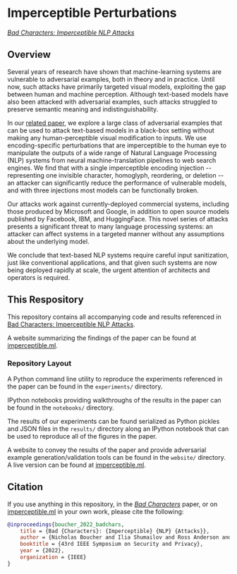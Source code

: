 # Imperceptible Perturbations
[*Bad Characters: Imperceptible NLP Attacks*](https://arxiv.org/abs/2106.09898)

## Overview

Several years of research have shown that machine-learning systems are vulnerable to adversarial examples, both in theory and in practice. Until now, such attacks have primarily targeted visual models, exploiting the gap between human and machine perception. Although text-based models have also been attacked with adversarial examples, such attacks struggled to preserve semantic meaning and indistinguishability.

In our [related paper](https://arxiv.org/abs/2106.09898), we explore a large class of adversarial examples that can be used to attack text-based models in a black-box setting without making any human-perceptible visual modification to inputs. We use encoding-specific perturbations that are imperceptible to the human eye to manipulate the outputs of a wide range of Natural Language Processing (NLP) systems from neural machine-translation pipelines to web search engines. We find that with a single imperceptible encoding injection -- representing one invisible character, homoglyph, reordering, or deletion -- an attacker can significantly reduce the performance of vulnerable models, and with three injections most models can be functionally broken.

Our attacks work against currently-deployed commercial systems, including those produced by Microsoft and Google, in addition to open source models published by Facebook, IBM, and HuggingFace. This novel series of attacks presents a significant threat to many language processing systems: an attacker can affect systems in a targeted manner without any assumptions about the underlying model.

We conclude that text-based NLP systems require careful input sanitization, just like conventional applications, and that given such systems are now being deployed rapidly at scale, the urgent attention of architects and operators is required.

## This Respository

This repository contains all accompanying code and results referenced in [Bad Characters: Imperceptible NLP Attacks](https://arxiv.org/abs/2106.09898).

A website summarizing the findings of the paper can be found at [imperceptible.ml](https://imperceptible.ml).

### Repository Layout

A Python command line utility to reproduce the experiments referenced in the paper can be found in the `experiments/` directory.

IPython notebooks providing walkthroughs of the results in the paper can be found in the `notebooks/` directory.

The results of our experiments can be found serialized as Python pickles and JSON files in the `results/` directory along an IPython notebook that can be used to reproduce all of the figures in the paper.

A website to convey the results of the paper and provide adversarial example generation/validation tools can be found in the `website/` directory. A live version can be found at [imperceptible.ml](https://imperceptible.ml).

## Citation

If you use anything in this repository, in the [*Bad Characters*](https://arxiv.org/abs/2106.09898) paper, or on [imperceptible.ml](https://imperceptible.ml) in your own work, please cite the following:

```bibtex
@inproceedings{boucher_2022_badchars,
    title = {Bad {Characters}: {Imperceptible} {NLP} {Attacks}},
    author = {Nicholas Boucher and Ilia Shumailov and Ross Anderson and Nicolas Papernot},
    booktitle = {43rd IEEE Symposium on Security and Privacy},
    year = {2022},
    organization = {IEEE}
}
```
